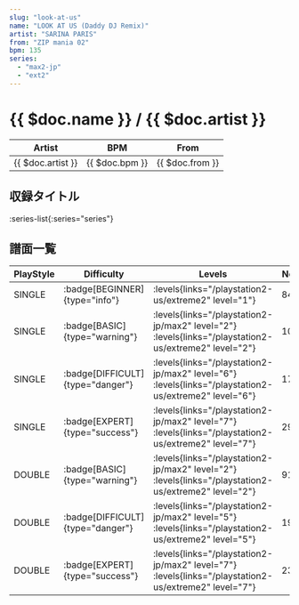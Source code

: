 ```yaml
---
slug: "look-at-us"
name: "LOOK AT US (Daddy DJ Remix)"
artist: "SARINA PARIS"
from: "ZIP mania 02"
bpm: 135
series:
  - "max2-jp"
  - "ext2"
---
```


# {{ $doc.name }} / {{ $doc.artist }}

|Artist|BPM|From|
|------|---|----|
|{{ $doc.artist }}|{{ $doc.bpm }}|{{ $doc.from }}|

## 収録タイトル

:series-list{:series="series"}

## 譜面一覧

|PlayStyle|Difficulty|Levels|Notes|Movie|
|---------|----------|------|-----|-----|
|SINGLE| :badge[BEGINNER]{type="info"}| :levels{links="/playstation2-us/extreme2" level="1"}|84/0||
|SINGLE| :badge[BASIC]{type="warning"}|<div class="field is-grouped is-grouped-multiline"> :levels{links="/playstation2-jp/max2" level="2"}  :levels{links="/playstation2-us/extreme2" level="2"}</div>|107/0||
|SINGLE| :badge[DIFFICULT]{type="danger"}|<div class="field is-grouped is-grouped-multiline"> :levels{links="/playstation2-jp/max2" level="6"}  :levels{links="/playstation2-us/extreme2" level="6"}</div>|177/5||
|SINGLE| :badge[EXPERT]{type="success"}|<div class="field is-grouped is-grouped-multiline"> :levels{links="/playstation2-jp/max2" level="7"}  :levels{links="/playstation2-us/extreme2" level="7"}</div>|294/9||
|DOUBLE| :badge[BASIC]{type="warning"}|<div class="field is-grouped is-grouped-multiline"> :levels{links="/playstation2-jp/max2" level="2"}  :levels{links="/playstation2-us/extreme2" level="2"}</div>|91/8||
|DOUBLE| :badge[DIFFICULT]{type="danger"}|<div class="field is-grouped is-grouped-multiline"> :levels{links="/playstation2-jp/max2" level="5"}  :levels{links="/playstation2-us/extreme2" level="5"}</div>|194/8||
|DOUBLE| :badge[EXPERT]{type="success"}|<div class="field is-grouped is-grouped-multiline"> :levels{links="/playstation2-jp/max2" level="7"}  :levels{links="/playstation2-us/extreme2" level="7"}</div>|232/2||
